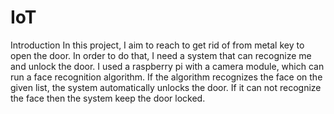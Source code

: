 # IoT

Introduction
In this project, I aim to reach to get rid of from metal key to open the door. In order to do that, I need a system that can recognize me and unlock the door. I used a raspberry pi with a camera module, which can run a face recognition algorithm. If the algorithm recognizes the face on the given list, the system automatically unlocks the door. If it can not recognize the face then the system keep the door locked.
